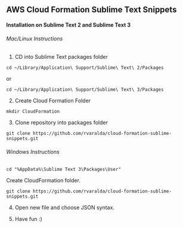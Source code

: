 ## AWS Cloud Formation Sublime Text Snippets

#### Installation on Sublime Text 2 and Sublime Text 3

###### Mac/Linux Instructions

1. CD into Sublime Text packages folder

`cd ~/Library/Application\ Support/Sublime\ Text\ 2/Packages`

or

`cd ~/Library/Application\ Support/Sublime\ Text\ 3/Packages`

2. Create Cloud Formation Folder

`mkdir CloudFormation`

3. Clone repository into packages folder

`git clone https://github.com/rvaralda/cloud-formation-sublime-snippets.git`

###### Windows Instructions

`cd "%AppData%\Sublime Text 3\Packages\User"`

Create CloudFormation folder.

`git clone https://github.com/rvaralda/cloud-formation-sublime-snippets.git`

4. Open new file and choose JSON syntax.

5. Have fun :)
